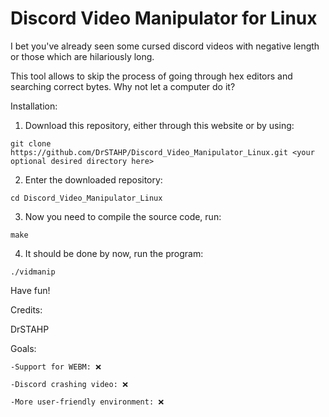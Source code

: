 # Discord Video Manipulator for Linux

I bet you've already seen some cursed discord videos with negative length or those which are hilariously long.

This tool allows to skip the process of going through hex editors and searching correct bytes. Why not let a computer do it?

Installation:

1. Download this repository, either through this website or by using:
```
git clone https://github.com/DrSTAHP/Discord_Video_Manipulator_Linux.git <your optional desired directory here>
```
2. Enter the downloaded repository:
```
cd Discord_Video_Manipulator_Linux
```
3. Now you need to compile the source code, run:
```
make
```
4. It should be done by now, run the program:
```
./vidmanip
```

Have fun!

Credits:

DrSTAHP

Goals:

`-Support for WEBM: ❌ `

`-Discord crashing video: ❌ `

`-More user-friendly environment: ❌ `

